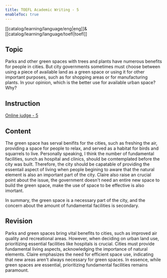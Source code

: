 ```yaml
---
title: TOEFL Academic Writing - 5
enableToc: true
---
```

[[catalog/learning/language/eng|eng]]&
[[catalog/learning/language/toefl|toefl]]   

## Topic
Parks and other green spaces with trees and plants have numerous benefits for people in cities. But city governments sometimes must choose between using a piece of available land as a green space or using it for other important purposes, such as for shopping areas or for manufacturing plants. In your opinion, which is the better use for available urban space? Why?

## Instruction

[Online judge - 5](https://ibt2-toefl-pt.ets.org/dg?code=A05&_gl=1*1hmxrv6*_gcl_au*ODQ2Mjc5MjE0LjE2ODEyMTE0MzU.*_ga*MTE4NTQ1NjgxNi4xNjgxMjExNDM1*_ga_T2TH8KSGFZ*MTY4NTA5MjM1NS41LjAuMTY4NTA5MjQwNi45LjAuMA..&_ga=2.225473946.181538343.1685082710-1185456816.1681211435)

## Content
The green space has serval benifits for the cities, such as freshing the air, providing a space for people to relax, and served as a habitat for birds and squarrels to live. Personally speaking, I think the number of fundamental facilities, sunch as hospital and clinics, should be comtemplated before the city was built. Therefore, the city should be capatable of providing the essentail aspect of living when people begining to aware that the natural element is also an important part of the city. Claire also raise an crucial point about the issue, the government doesn't need an entire new space to build the green space, make the use of space to be effective is also imortant. 

In summary, the green space is a necessary part of the city, and the concern about the amount of fundamental facilities is secondary.

## Revision

Parks and green spaces bring vital benefits to cities, such as improved air quality and recreational areas. However, when deciding on urban land use, prioritizing essential facilities like hospitals is crucial. Cities must provide fundamental living aspects, acknowledging the importance of natural elements. Claire emphasizes the need for efficient space use, indicating that new areas aren't always necessary for green spaces. In essence, while green spaces are essential, prioritizing fundamental facilities remains paramount.

